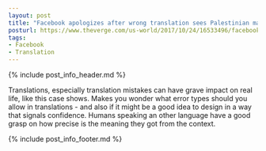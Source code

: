 ```yaml
---
layout: post
title: "Facebook apologizes after wrong translation sees Palestinian man arrested for posting ‘good morning’"
posturl: https://www.theverge.com/us-world/2017/10/24/16533496/facebook-apology-wrong-translation-palestinian-arrested-post-good-morning
tags:
- Facebook
- Translation
---
```


{% include post_info_header.md %}

Translations, especially translation mistakes can have grave impact on real life, like this case shows. Makes you wonder what error types should you allow in translations - and also if it might be a good idea to design in a way that signals confidence. Humans speaking an other language have a good grasp on how precise is the meaning they got from the context.

<!--more-->
{% include post_info_footer.md %}
